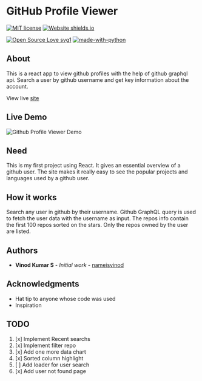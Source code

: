 # GitHub Profile Viewer

[![MIT license](https://img.shields.io/badge/License-MIT-blue.svg)](https://github.com/nameisvinod/github-viewer/blob/master/LICENSE)
[![Website shields.io](https://img.shields.io/website-up-down-green-red/http/shields.io.svg)](https://githubprofileviewer.netlify.app/?u=nameisvinod)

<!-- ![GitHub stars](https://img.shields.io/github/stars/nameisvinod/github-viewer?style=plastic) -->

[![Open Source Love svg1](https://badges.frapsoft.com/os/v1/open-source.svg?v=103)](https://github.com/ellerbrock/open-source-badges/)
[![made-with-python](https://img.shields.io/badge/Made%20with-React-1f425f.svg)](https://reactjs.org/)

## About

This is a react app to view github profiles with the help of github graphql api. Search a user by github username and get key information about the account.

View live [site](https://githubprofileviewer.netlify.app/?u=nameisvinod)

## Live Demo

![Github Profile Viewer Demo](demo/demo.gif)

## Need

This is my first project using React. It gives an essential overview of a github user. The site makes it really easy to see the popular projects and languages used by a github user.

## How it works

Search any user in github by their username. Github GraphQL query is used to fetch the user data with the username as input. The repos info contain the first 100 repos sorted on the stars. Only the repos owned by the user are listed.

## Authors

- **Vinod Kumar S** - _Initial work_ - [nameisvinod](https://github.com/nameisvinod)

## Acknowledgments

- Hat tip to anyone whose code was used
- Inspiration

## TODO

1. [x] Implement Recent searchs
2. [x] Implement filter repo
3. [x] Add one more data chart
4. [x] Sorted column highlight
5. [ ] Add loader for user search
6. [x] Add user not found page
